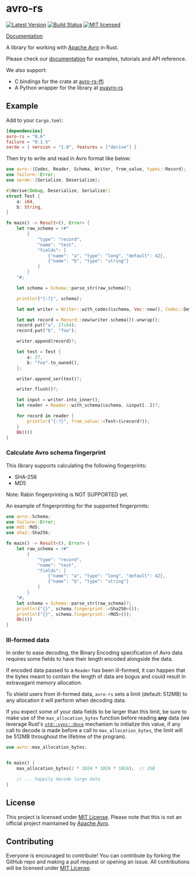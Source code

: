 # avro-rs

[![Latest Version](https://img.shields.io/crates/v/avro-rs.svg)](https://crates.io/crates/avro-rs)
[![Build Status](https://travis-ci.org/flavray/avro-rs.svg?branch=master)](https://travis-ci.org/flavray/avro-rs)
[![MIT licensed](https://img.shields.io/badge/license-MIT-blue.svg)](https://github.com/flavray/avro-rs/blob/master/LICENSE)

[Documentation](https://docs.rs/avro-rs)

A library for working with [Apache Avro](https://avro.apache.org/) in Rust.

Please check our [documentation](https://docs.rs/avro-rs) for examples, tutorials and API reference.

We also support:
* C bindings for the crate at [avro-rs-ffi](https://github.com/flavray/avro-rs-ffi)
* A Python wrapper for the library at [pyavro-rs](https://github.com/flavray/pyavro-rs)

## Example

Add to your `Cargo.toml`:

```toml
[dependencies]
avro-rs = "0.6"
failure = "0.1.5"
serde = { version = "1.0", features = ["derive"] }
```

Then try to write and read in Avro format like below:

```rust
use avro::{Codec, Reader, Schema, Writer, from_value, types::Record};
use failure::Error;
use serde::{Serialize, Deserialize};

#[derive(Debug, Deserialize, Serialize)]
struct Test {
    a: i64,
    b: String,
}

fn main() -> Result<(), Error> {
    let raw_schema = r#"
        {
            "type": "record",
            "name": "test",
            "fields": [
                {"name": "a", "type": "long", "default": 42},
                {"name": "b", "type": "string"}
            ]
        }
    "#;

    let schema = Schema::parse_str(raw_schema)?;

    println!("{:?}", schema);

    let mut writer = Writer::with_codec(&schema, Vec::new(), Codec::Deflate);

    let mut record = Record::new(writer.schema()).unwrap();
    record.put("a", 27i64);
    record.put("b", "foo");

    writer.append(record)?;

    let test = Test {
        a: 27,
        b: "foo".to_owned(),
    };

    writer.append_ser(test)?;

    writer.flush()?;

    let input = writer.into_inner();
    let reader = Reader::with_schema(&schema, &input[..])?;

    for record in reader {
        println!("{:?}", from_value::<Test>(&record?));
    }
    Ok(())
}
```

### Calculate Avro schema fingerprint

This library supports calculating the following fingerprints:

 - SHA-256
 - MD5

Note: Rabin fingerprinting is NOT SUPPORTED yet.

An example of fingerprinting for the supported fingerprints:

```rust
use avro::Schema;
use failure::Error;
use md5::Md5;
use sha2::Sha256;

fn main() -> Result<(), Error> {
    let raw_schema = r#"
        {
            "type": "record",
            "name": "test",
            "fields": [
                {"name": "a", "type": "long", "default": 42},
                {"name": "b", "type": "string"}
            ]
        }
    "#;
    let schema = Schema::parse_str(raw_schema)?;
    println!("{}", schema.fingerprint::<Sha256>());
    println!("{}", schema.fingerprint::<Md5>());
    Ok(())
}
```

### Ill-formed data

In order to ease decoding, the Binary Encoding specification of Avro data
requires some fields to have their length encoded alongside the data.

If encoded data passed to a `Reader` has been ill-formed, it can happen that
the bytes meant to contain the length of data are bogus and could result
in extravagant memory allocation.

To shield users from ill-formed data, `avro-rs` sets a limit (default: 512MB)
to any allocation it will perform when decoding data.

If you expect some of your data fields to be larger than this limit, be sure
to make use of the `max_allocation_bytes` function before reading **any** data
(we leverage Rust's [`std::sync::Once`](https://doc.rust-lang.org/std/sync/struct.Once.html)
mechanism to initialize this value, if
any call to decode is made before a call to `max_allocation_bytes`, the limit
will be 512MB throughout the lifetime of the program).


```rust
use avro::max_allocation_bytes;


fn main() {
    max_allocation_bytes(2 * 1024 * 1024 * 1024);  // 2GB

    // ... happily decode large data
}

```

## License
This project is licensed under [MIT License](https://github.com/flavray/avro-rs/blob/master/LICENSE).
Please note that this is not an official project maintained by [Apache Avro](https://avro.apache.org/).

## Contributing
Everyone is encouraged to contribute! You can contribute by forking the GitHub repo and making a pull request or opening an issue.
All contributions will be licensed under [MIT License](https://github.com/flavray/avro-rs/blob/master/LICENSE).
